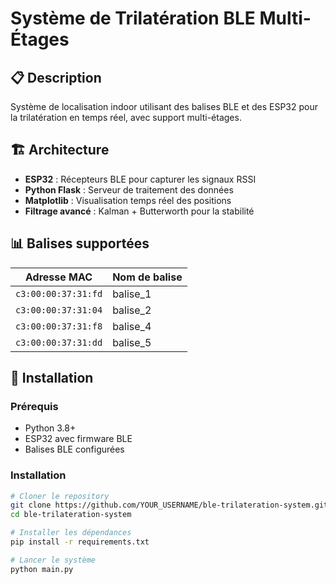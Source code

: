 # Système de Trilatération BLE Multi-Étages

## 📋 Description
Système de localisation indoor utilisant des balises BLE et des ESP32 pour la trilatération en temps réel, avec support multi-étages.

## 🏗️ Architecture
- **ESP32** : Récepteurs BLE pour capturer les signaux RSSI
- **Python Flask** : Serveur de traitement des données
- **Matplotlib** : Visualisation temps réel des positions
- **Filtrage avancé** : Kalman + Butterworth pour la stabilité

## 📊 Balises supportées
| Adresse MAC | Nom de balise |
|-------------|--------------|
| `c3:00:00:37:31:fd` | balise_1 |
| `c3:00:00:37:31:04` | balise_2 |
| `c3:00:00:37:31:f8` | balise_4 |
| `c3:00:00:37:31:dd` | balise_5 |

## 🚀 Installation

### Prérequis
- Python 3.8+
- ESP32 avec firmware BLE
- Balises BLE configurées

### Installation
```bash
# Cloner le repository
git clone https://github.com/YOUR_USERNAME/ble-trilateration-system.git
cd ble-trilateration-system

# Installer les dépendances
pip install -r requirements.txt

# Lancer le système
python main.py